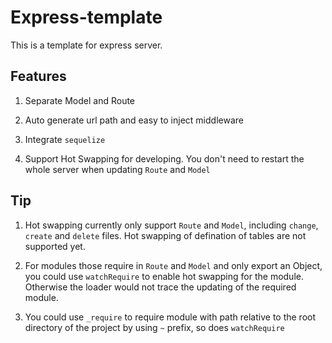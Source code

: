 # Express-template

This is a template for express server.

## Features

1. Separate Model and Route

2. Auto generate url path and easy to inject middleware

3. Integrate `sequelize`

4. Support Hot Swapping for developing. You don't need to restart the whole server when updating `Route` and `Model`

## Tip

1. Hot swapping currently only support `Route` and `Model`, including `change`, `create` and `delete` files. Hot swapping of defination of tables are not supported yet.

2. For modules those require in `Route` and `Model` and only export an Object, you could use `watchRequire` to enable hot swapping for the module. Otherwise the loader would not trace the updating of the required module.

3. You could use `_require` to require module with path relative to the root directory of the project by using `~` prefix, so does `watchRequire`